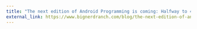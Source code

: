 ```yaml
---
title: "The next edition of Android Programming is coming: Halfway to 4K"
external_link: https://www.bignerdranch.com/blog/the-next-edition-of-android-programming-is-coming-halfway-to-4k/
---
```

